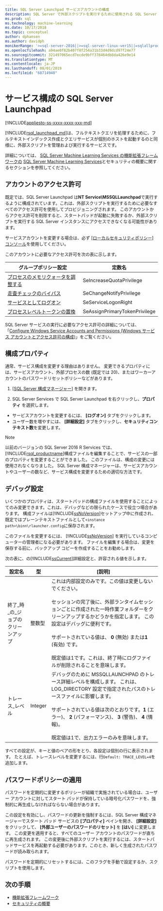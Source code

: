 ```yaml
---
title: SQL Server Launchpad サービスアカウントの構成
description: SQL Server で外部スクリプトを実行するために使用される SQL Server Launchpad サービスアカウントを変更する方法。
ms.prod: sql
ms.technology: machine-learning
ms.date: 10/17/2018
ms.topic: conceptual
author: dphansen
ms.author: davidph
monikerRange: '>=sql-server-2016||>=sql-server-linux-ver15||=sqlallproducts-allversions'
ms.openlocfilehash: a94ae0f82b407f8f254a31b33d4d9dcd97f24e77
ms.sourcegitcommit: 321497065ecd7ecde9bff378464db8da426e9e14
ms.translationtype: MT
ms.contentlocale: ja-JP
ms.lasthandoff: 08/01/2019
ms.locfileid: "68714940"
---
```

# <a name="sql-server-launchpad-service-configuration"></a>サービス構成の SQL Server Launchpad
[!INCLUDE[appliesto-ss-xxxx-xxxx-xxx-md](../../includes/appliesto-ss-xxxx-xxxx-xxx-md.md)]

[!INCLUDE[rsql_launchpad_md](../../includes/rsql-launchpad-md.md)]は、フルテキストクエリを処理するために、フルテキストインデックス作成とクエリサービスが個別のホストを起動するのと同様に、外部スクリプトを管理および実行するサービスです。

詳細については、 [SQL Server Machine Learning Services の機能拡張フレームワークの](../../advanced-analytics/concepts/security.md#launchpad) [SQL Server Machine Learning Services](../../advanced-analytics/concepts/extensibility-framework.md#launchpad)とセキュリティの概要に関するセクションを参照してください。

## <a name="account-permissions"></a>アカウントのアクセス許可

既定では、SQL Server Launchpad は**NT Service\MSSQLLaunchpad**で実行するように構成されています。これは、外部スクリプトを実行するために必要なすべてのアクセス許可を使用してプロビジョニングされます。 このアカウントからアクセス許可を削除すると、スタートパッドが起動に失敗するか、外部スクリプトを実行する SQL Server インスタンスにアクセスできなくなる可能性があります。

サービスアカウントを変更する場合は、必ず [[ローカルセキュリティポリシー] コンソール](https://docs.microsoft.com/windows/security/threat-protection/security-policy-settings/how-to-configure-security-policy-settings)を使用してください。

このアカウントに必要なアクセス許可を次の表に示します。

| グループポリシー設定 | 定数名 |
|----------------------|---------------|
| [プロセスのメモリクォータを調整する](https://docs.microsoft.com/windows/security/threat-protection/security-policy-settings/adjust-memory-quotas-for-a-process) | SeIncreaseQuotaPrivilege | 
| [走査チェックのバイパス](https://docs.microsoft.com/windows/security/threat-protection/security-policy-settings/bypass-traverse-checking) | SeChangeNotifyPrivilege | 
| [サービスとしてログオン](https://docs.microsoft.com/windows/security/threat-protection/security-policy-settings/log-on-as-a-service) | SeServiceLogonRight | 
| [プロセスレベルトークンの置換](https://docs.microsoft.com/windows/security/threat-protection/security-policy-settings/replace-a-process-level-token) | SeAssignPrimaryTokenPrivilege | 

SQL Server サービスの実行に必要なアクセス許可の詳細については、「[Configure Windows Service Accounts and Permissions (Windows サービス アカウントとアクセス許可の構成)](../../database-engine/configure-windows/configure-windows-service-accounts-and-permissions.md)」をご覧ください。

<a name="bkmk_ChangingConfig"></a> 

## <a name="configuration-properties"></a>構成プロパティ

通常、サービス構成を変更する理由はありません。 変更できるプロパティには、サービスアカウント、外部プロセスの数 (既定では 20)、またはワーカーアカウントのパスワードリセットポリシーなどがあります。

1. [[SQL Server 構成マネージャー](../../relational-databases/sql-server-configuration-manager.md)] を開きます。

2. SQL Server Services で SQL Server Launchpad を右クリックし、**プロパティ** を選択します。
  + サービスアカウントを変更するには、 **[ログオン]** タブをクリックします。
  + ユーザー数を増やすには、 **[詳細設定]** タブをクリックし、**セキュリティコンテキスト数**を変更します。

> [!Note]
> 以前のバージョンの SQL Server 2016 R Services では、 [!INCLUDE[rsql_productname](../../includes/rsql-productname-md.md)]構成ファイルを編集することで、サービスの一部のプロパティを変更することができました。 このファイルは、構成の変更には使用されなくなりました。 SQL Server 構成マネージャーは、サービスアカウントやユーザーの数など、サービス構成を変更するための適切な方法です。

## <a name="debug-settings"></a>デバッグ設定

いくつかのプロパティは、スタートパッドの構成ファイルを使用することによってのみ変更できます。これは、デバッグなどの限られたケースで役立つ場合があります。 構成ファイルは[!INCLUDE[ssNoVersion](../../includes/ssnoversion-md.md)]セットアップ中に作成され、既定ではプレーンテキストファイルとして`<instance path>\binn\rlauncher.config`に保存されます。

このファイルを変更するには、 [!INCLUDE[ssNoVersion](../../includes/ssnoversion-md.md)] を実行しているコンピューターの管理者になる必要があります。 ファイルを編集する場合は、変更を保存する前に、バックアップ コピーを作成することをお勧めします。

次の表に、の[!INCLUDE[ssCurrent](../../includes/sscurrent-md.md)]詳細設定と、許容される値を示します。

|**設定名**|**型**|**[説明]**|
|----|----|----|
|終了\_時\_の\_ジョブのクリーンアップ|整数型 |これは内部設定のみです。この値は変更しないでください。 </br></br>セッションの完了後に、外部ランタイムセッションごとに作成された一時作業フォルダーをクリーンアップするかどうかを指定します。 この設定はデバッグに便利です。 </br></br>サポートされている値は、 **0** (無効) または**1** (有効) です。 </br></br>既定値は1です。これは、終了時にログファイルが削除されることを意味します。|
|トレース\_レベル|Integer |デバッグのために MSSQLLAUNCHPAD のトレース詳細レベルを構成します。 これは、LOG_DIRECTORY 設定で指定されたパスのトレースファイルに影響します。 </br></br>サポートされている値は次のとおりです。**1** (エラー)、 **2** (パフォーマンス)、 **3** (警告)、 **4** (情報)。 </br></br>既定値は1で、出力エラーのみを意味します。|

すべての設定が、キーと値のペアの形をとり、各設定は個別の行に表示されます。 たとえば、トレースレベルを変更するには、行`Default: TRACE_LEVEL=4`を追加します。

<a name="bkmk_EnforcePolicy"></a>

## <a name="enforcing-password-policy"></a>パスワードポリシーの適用

パスワードを定期的に変更するポリシーが組織で実施されている場合は、ユーザー アカウントに対してスタート パッドが保持している暗号化パスワードを、強制的に再生成しなければならない場合があります。

この設定を有効にし、パスワードの更新を強制するには、SQL Server 構成マネージャーでスタート パッド サービスの **[プロパティ]** ペインを開き、 **[詳細設定]** をクリックして、 **[外部ユーザーのパスワードのリセット]** を **[はい]** に変更します。 この変更を適用すると、すべてのユーザー アカウントのパスワードが直ちに再生成されます。 この変更後に外部スクリプトを実行するには、スタートパッドサービスを再起動する必要があります。このとき、新しく生成されたパスワードが読み取られます。

パスワードを定期的にリセットするには、このフラグを手動で設定するか、スクリプトを使用します。

## <a name="next-steps"></a>次の手順

+ [機能拡張フレームワーク](../concepts/extensibility-framework.md)
+ [セキュリティの概要](../concepts/security.md)
